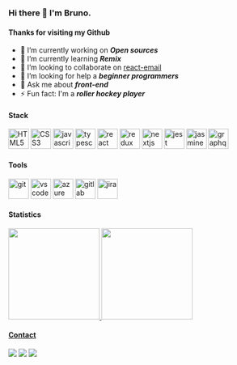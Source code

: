### Hi there 👋 I'm Bruno.
#### Thanks for visiting my Github

- 🔭 I’m currently working on <i><b>Open sources</b></i>
- 🌱 I’m currently learning <i><b>Remix</b></i>
- 👯 I’m looking to collaborate on <a href="https://github.com/resendlabs/react-email" target="_blank">react-email</a>
- 🤔 I’m looking for help a <i><b>beginner programmers</b></i> 
- 💬 Ask me about <i><b>front-end</b></i> 
- ⚡ Fun fact: I'm a <i><b>roller hockey player</b></i> 

#### Stack

<img src="https://cdn.jsdelivr.net/gh/devicons/devicon/icons/html5/html5-original.svg" width="40" height="40" title="HTML5" />    <img src="https://cdn.jsdelivr.net/gh/devicons/devicon/icons/css3/css3-original.svg" width="40" height="40" title="CSS3" />    <img src="https://cdn.jsdelivr.net/gh/devicons/devicon/icons/javascript/javascript-original.svg" width="40" height="40" title="javascript" />    <img src="https://cdn.jsdelivr.net/gh/devicons/devicon/icons/typescript/typescript-plain.svg" width="40" height="40" title="typescript" />   <img src="https://cdn.jsdelivr.net/gh/devicons/devicon/icons/react/react-original.svg" width="40" height="40" title="react" />    <img src="https://cdn.jsdelivr.net/gh/devicons/devicon/icons/redux/redux-original.svg" width="40" height="40" title="redux"  />    <img src="https://cdn.jsdelivr.net/gh/devicons/devicon/icons/nextjs/nextjs-line.svg" width="40" height="40" title="nextjs" />    <img src="https://cdn.jsdelivr.net/gh/devicons/devicon/icons/jest/jest-plain.svg"  width="40" height="40" title="jest" />    <img src="https://cdn.jsdelivr.net/gh/devicons/devicon/icons/jasmine/jasmine-plain.svg" width="40" height="40" title="jasmine" />    <img src="https://cdn.jsdelivr.net/gh/devicons/devicon/icons/graphql/graphql-plain.svg" width="40" height="40" title="graphql" />
          
#### Tools

<img src="https://cdn.jsdelivr.net/gh/devicons/devicon/icons/git/git-original.svg" width="40" height="40" title="git" />    <img src="https://cdn.jsdelivr.net/gh/devicons/devicon/icons/vscode/vscode-original.svg" width="40" height="40" title="vscode" />    <img src="https://cdn.jsdelivr.net/gh/devicons/devicon/icons/azure/azure-plain.svg" width="40" height="40" title="azure" />    <img src="https://cdn.jsdelivr.net/gh/devicons/devicon/icons/gitlab/gitlab-original.svg" width="40" height="40" title="gitlab"  />    <img src="https://cdn.jsdelivr.net/gh/devicons/devicon/icons/jira/jira-original.svg" width="40" height="40" title="jira" />

#### Statistics

<div>
<a href="https://github.com/bruno88cabral">
  <img height="180em" src="https://github-readme-stats.vercel.app/api/top-langs/?username=bruno88cabral&layout=compact&langs_count=7&theme=tokyonight"/>
  <img height="180em" src="https://github-readme-stats.vercel.app/api?username=bruno88cabral&show_icons=true&theme=tokyonight&include_all_commits=true&count_private=true"/>
</div>
          
          
#### Contact
<div>
  <a href="https://www.instagram.com/brunocabral88/" target="_blank"><img src="https://img.shields.io/badge/-Instagram-%23E4405F?style=for-the-badge&logo=instagram&logoColor=white" target="_blank"></a>
  <a href = "mailto:bruno88cabral@gmail.com"><img src="https://img.shields.io/badge/Gmail-D14836?style=for-the-badge&logo=gmail&logoColor=white" target="_blank"></a>
  <a href="https://www.linkedin.com/in/devbrunocabral/" target="_blank"><img src="https://img.shields.io/badge/-LinkedIn-%230077B5?style=for-the-badge&logo=linkedin&logoColor=white" target="_blank"></a>   
</div>
